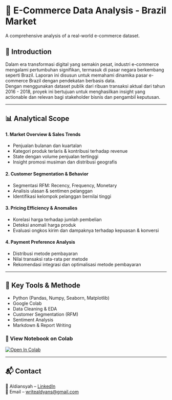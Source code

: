 # 🛒 E-Commerce Data Analysis - Brazil Market

A comprehensive analysis of a real-world e-commerce dataset.  



## 📖 Introduction

Dalam era transformasi digital yang semakin pesat, industri e-commerce mengalami pertumbuhan signifikan, termasuk di pasar negara berkembang seperti Brazil. Laporan ini disusun untuk memahami dinamika pasar e-commerce Brazil dengan pendekatan berbasis data.   
Dengan menggunakan dataset publik dari ribuan transaksi aktual dari tahun 2016 - 2018, proyek ini bertujuan untuk menghasilkan insight yang actionable dan relevan bagi stakeholder bisnis dan pengambil keputusan.

---

## 📊 Analytical Scope

#### 1. Market Overview & Sales Trends
- Penjualan bulanan dan kuartalan
- Kategori produk terlaris & kontribusi terhadap revenue
- State dengan volume penjualan tertinggi
- Insight promosi musiman dan distribusi geografis

#### 2. Customer Segmentation & Behavior
- Segmentasi RFM: Recency, Frequency, Monetary
- Analisis ulasan & sentimen pelanggan
- Identifikasi kelompok pelanggan bernilai tinggi

#### 3. Pricing Efficiency & Anomalies
- Korelasi harga terhadap jumlah pembelian
- Deteksi anomali harga produk
- Evaluasi ongkos kirim dan dampaknya terhadap kepuasan & konversi

#### 4. Payment Preference Analysis
- Distribusi metode pembayaran
- Nilai transaksi rata-rata per metode
- Rekomendasi integrasi dan optimalisasi metode pembayaran

---

## 📎 Key Tools & Methode
- Python (Pandas, Numpy, Seaborn, Matplotlib)
- Google Colab
- Data Cleaning & EDA
- Customer Segmentation (RFM)
- Sentiment Analysis
- Markdown & Report Writing



### 🔗 View Notebook on Colab
[![Open In Colab](https://colab.research.google.com/assets/colab-badge.svg)](https://colab.research.google.com/drive/1IpGRzIjlBXH2GXXVGwcsN1zMtgtlqL5s?usp=sharing)

---

## 📬 Contact
📧 Aldiansyah – [LinkedIn](https://www.linkedin.com/in/aldyanns)  
📧 Email – writealdyans@gmail.com

